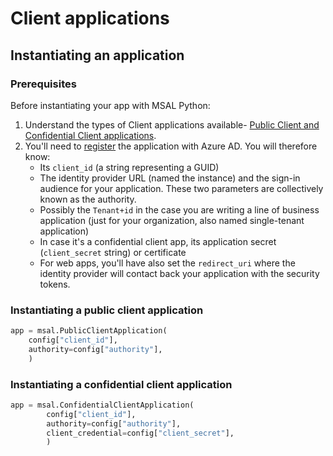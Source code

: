 # Client applications

## Instantiating an application

### Prerequisites

Before instantiating your app with MSAL Python:

1. Understand the types of Client applications available- [Public Client and Confidential Client applications](https://docs.microsoft.com/en-us/azure/active-directory/develop/msal-client-applications).
1. You'll need to [register](https://docs.microsoft.com/en-us/azure/active-directory/develop/quickstart-register-app) the application with Azure AD. You will therefore know:
    - Its `client_id` (a string representing a GUID)
    - The identity provider  URL (named the instance) and the sign-in audience for your application. These two parameters are collectively known as the authority.
    - Possibly the `Tenant+id` in the case you are writing a line of business application (just for your organization, also named single-tenant application)
    - In case it's a confidential client app, its application secret (`client_secret` string) or certificate
    - For web apps, you'll have also set the `redirect_uri` where the identity provider will contact back your application with the security tokens.

### Instantiating a public client application

```python
app = msal.PublicClientApplication(
    config["client_id"],
    authority=config["authority"],
    )
```

### Instantiating a confidential client application

```python
app = msal.ConfidentialClientApplication(
        config["client_id"],
        authority=config["authority"],
        client_credential=config["client_secret"],
        )
```
